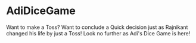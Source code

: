 # AdiDiceGame
Want to make a Toss? Want to conclude a Quick decision just as Rajnikant changed his life by just a Toss! Look no further as Adi's Dice Game is here!
